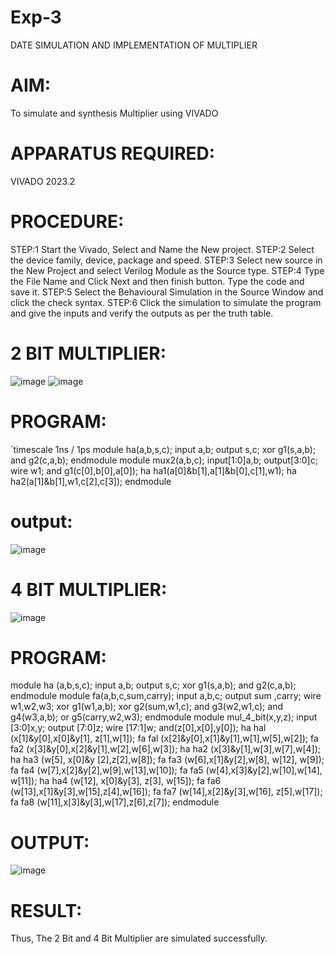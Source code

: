 # Exp-3
DATE
SIMULATION AND IMPLEMENTATION OF MULTIPLIER
# AIM:
To simulate and synthesis Multiplier using VIVADO
# APPARATUS REQUIRED:
VIVADO 2023.2
# PROCEDURE:
STEP:1 Start the Vivado, Select and Name the New project.
STEP:2 Select the device family, device, package and speed.
STEP:3 Select new source in the New Project and select Verilog Module as the Source
type.
STEP:4 Type the File Name and Click Next and then finish button. Type the code and
save it.
STEP:5 Select the Behavioural Simulation in the Source Window and click the check
syntax.
STEP:6 Click the simulation to simulate the program and give the inputs and verify the
outputs as per the truth table.

# 2 BIT MULTIPLIER:
![image](https://github.com/john-christober/vlsi-exp-3/assets/145186233/7f3904f7-54eb-4244-9400-1a81eedd6697)
![image](https://github.com/john-christober/vlsi-exp-3/assets/145186233/ef27c430-45c2-45fb-83a2-d95ab07bf370)


# PROGRAM:
`timescale 1ns / 1ps
module ha(a,b,s,c);
input a,b;
output s,c;
xor g1(s,a,b);
and g2(c,a,b);
endmodule
module mux2(a,b,c);
input[1:0]a,b;
output[3:0]c;
wire w1;
and g1(c[0],b[0],a[0]);
ha ha1(a[0]&b[1],a[1]&b[0],c[1],w1);
ha ha2(a[1]&b[1],w1,c[2],c[3]);
endmodule

# output:
![image](https://github.com/john-christober/vlsi-exp-3/assets/145186233/452f231e-067e-4f68-9b61-236832abb69a)
# 4 BIT MULTIPLIER:
![image](https://github.com/john-christober/vlsi-exp-3/assets/145186233/b31cf7f7-6fea-439a-b225-1b3cd3f7a654)


# PROGRAM:
module ha (a,b,s,c);
input a,b;
output s,c;
xor g1(s,a,b);
and g2(c,a,b);
endmodule
module fa(a,b,c,sum,carry);
input a,b,c;
output sum ,carry;
wire w1,w2,w3;
xor g1(w1,a,b);
xor g2(sum,w1,c);
and g3(w2,w1,c);
and g4(w3,a,b);
or g5(carry,w2,w3);
endmodule
module mul_4_bit(x,y,z);
input [3:0]x,y;
output [7:0]z;
wire [17:1]w;
and(z[0],x[0],y[0]);
ha hal (x[1]&y[0],x[0]&y[1], z[1],w[1]);
fa fal (x[2]&y[0],x[1]&y[1],w[1],w[5],w[2]);
fa fa2 (x[3]&y[0],x[2]&y[1],w[2],w[6],w[3]);
ha ha2 (x[3]&y[1],w[3],w[7],w[4]);
ha ha3 (w[5], x[0]&y [2],z[2],w[8]);
fa fa3 (w[6],x[1]&y[2],w[8], w[12], w[9]);
fa fa4 (w[7],x[2]&y[2],w[9],w[13],w[10]);
fa fa5 (w[4],x[3]&y[2],w[10],w[14], w[11]);
ha ha4 (w[12], x[0]&y[3], z[3], w[15]);
fa fa6 (w[13],x[1]&y[3],w[15],z[4],w[16]);
fa fa7 (w[14],x[2]&y[3],w[16], z[5],w[17]);
fa fa8 (w[11],x[3]&y[3],w[17],z[6],z[7]);
endmodule
# OUTPUT:
![image](https://github.com/john-christober/vlsi-exp-3/assets/145186233/df7bfae1-625b-4a7c-8a94-58bcd57cd355)


# RESULT:
Thus, The 2 Bit and 4 Bit Multiplier are simulated successfully.
